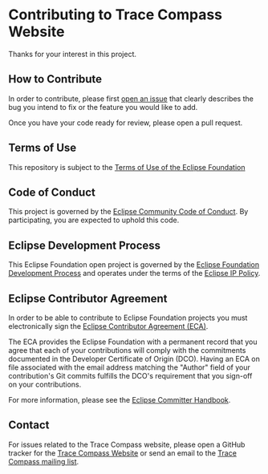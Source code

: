 # Contributing to Trace Compass Website

Thanks for your interest in this project.

## How to Contribute

In order to contribute, please first [open an issue][issues] that clearly describes the bug you
intend to fix or the feature you would like to add.

Once you have your code ready for review, please open a pull request.

## Terms of Use

This repository is subject to the [Terms of Use of the Eclipse Foundation][terms]

## Code of Conduct

This project is governed by the [Eclipse Community Code of Conduct][code-of-conduct].
By participating, you are expected to uphold this code.

## Eclipse Development Process

This Eclipse Foundation open project is governed by the [Eclipse Foundation
Development Process][dev-process] and operates under the terms of the [Eclipse IP Policy][ip-policy].

## Eclipse Contributor Agreement

In order to be able to contribute to Eclipse Foundation projects you must
electronically sign the [Eclipse Contributor Agreement (ECA)][eca].

The ECA provides the Eclipse Foundation with a permanent record that you agree
that each of your contributions will comply with the commitments documented in
the Developer Certificate of Origin (DCO). Having an ECA on file associated with
the email address matching the "Author" field of your contribution's Git commits
fulfills the DCO's requirement that you sign-off on your contributions.

For more information, please see the [Eclipse Committer Handbook][commiter-handbook].

## Contact

For issues related to the Trace Compass website, please open a GitHub tracker for the [Trace Compass Website][issues] or send an email to the [Trace Compass mailing list][mailing-list].

[code-of-conduct]: https://github.com/eclipse/.github/blob/master/CODE_OF_CONDUCT.md
[commiter-handbook]: https://www.eclipse.org/projects/handbook/#resources-commit
[dev-process]: https://eclipse.org/projects/dev_process
[eca]: http://www.eclipse.org/legal/eca
[ip-policy]: https://www.eclipse.org/org/documents/Eclipse_IP_Policy.pdf
[issues]: https://github.com/eclipse-tracecompass/tracecompass-website/issues
[mailing-list]: https://accounts.eclipse.org/mailing-list/tracecompass-dev
[pr-guide]: #pull-request-guidelines
[pull-requests]: https://github.com/eclipse-tracecompass/tracecompass-website/pulls
[terms]: https://www.eclipse.org/legal/terms-of-use/
[website]: https://github.com/eclipse-tracecompass/tracecompass-website
